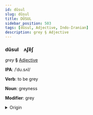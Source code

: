 ```yaml
---
id: dûsul
slug: dûsul
title: DÛSUL
sidebar_position: 503
tags: [dûsul, Adjective, Indo-Iranian]
description: grey § Adjective
---
```


### dûsul&emsp;<span kind="abugida">ʌʄɐ͊ʃ</span>

*grey* **§** [Adjective](../../tags/Adjective)

**IPA**: /ˈdu.sʌl/

**Verb**: to be grey

**Noun**: greyness

**Modifier**: grey

<details>
    <summary>Origin</summary>
    Hindi धूसर dhūsar [d̪ʱuː.s̪əɾ]<br/>
    <em>Indo-Iranian Language Family</em>
</details>